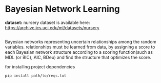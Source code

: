 # Bayesian Network Learning
**dataset:** nursery dataset is available here: https://archive.ics.uci.edu/ml/datasets/nursery
##
Bayesian networks representing uncertain relationships among the random variables. relationships must be learned from data, by assigning a score to each Bayesian network structure according to a scoring function(such as MDL (or BIC), AIC, BDeu) and find the structure that optimizes the score.


for installing project dependencies
```
pip install path/to/reqs.txt
```
